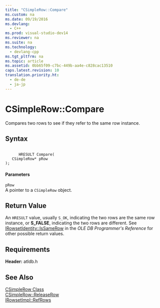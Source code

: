```yaml
---
title: "CSimpleRow::Compare"
ms.custom: na
ms.date: 09/19/2016
ms.devlang: 
  - C++
ms.prod: visual-studio-dev14
ms.reviewer: na
ms.suite: na
ms.technology: 
  - devlang-cpp
ms.tgt_pltfrm: na
ms.topic: article
ms.assetid: 0bb65f09-c7bc-449b-aa4e-c828cac13510
caps.latest.revision: 10
translation.priority.ht: 
  - de-de
  - ja-jp
---
```

# CSimpleRow::Compare
Compares two rows to see if they refer to the same row instance.  
  
## Syntax  
  
```  
  
      HRESULT Compare(   
   CSimpleRow* pRow    
);  
```  
  
#### Parameters  
 `pRow`  
 A pointer to a `CSimpleRow` object.  
  
## Return Value  
 An `HRESULT` value, usually `S_OK`, indicating the two rows are the same row instance, or **S_FALSE**, indicating the two rows are different. See [IRowsetIdentity::IsSameRow](https://msdn.microsoft.com/en-us/library/ms719629.aspx) in the *OLE DB Programmer's Reference* for other possible return values.  
  
## Requirements  
 **Header:** atldb.h  
  
## See Also  
 [CSimpleRow Class](../vs140/CSimpleRow-Class.md)   
 [CSimpleRow::ReleaseRow](../vs140/CSimpleRow--ReleaseRow.md)   
 [IRowsetImpl::RefRows](../vs140/IRowsetImpl--RefRows.md)